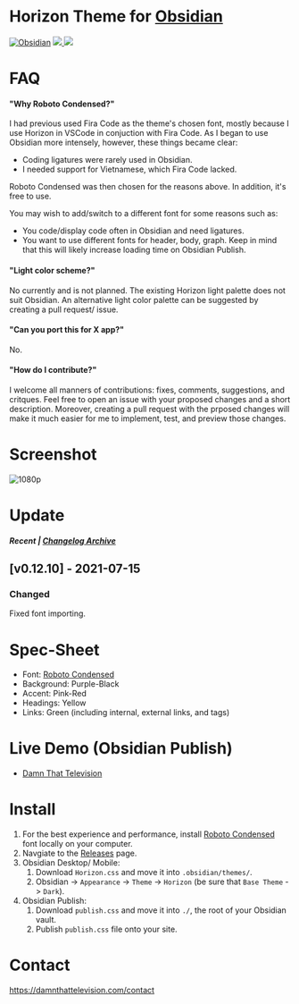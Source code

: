 # Horizon Theme for [Obsidian](https://obsidian.md/)

[![Obsidian](https://img.shields.io/badge/Obsidian-0.12.10-blue)](https://obsidian.md/)
<a href="https://github.com/tylernguyen/obsidian-horizon/issues"> <img src="https://img.shields.io/github/issues/tylernguyen/obsidian-horizon"/> </a>
<a href="https://github.com/tylernguyen/obsidian-horizon/commits/master"> <img src="https://img.shields.io/github/last-commit/tylernguyen/obsidian-horizon"/> </a>

# FAQ

#### "Why Roboto Condensed?"

I had previous used Fira Code as the theme's chosen font, mostly because I use Horizon in VSCode in conjuction with Fira Code. As I began to use Obsidian more intensely, however, these things became clear:
- Coding ligatures were rarely used in Obsidian. 
- I needed support for Vietnamese, which Fira Code lacked.  

Roboto Condensed was then chosen for the reasons above. In addition, it's free to use.

You may wish to add/switch to a different font for some reasons such as:
- You code/display code often in Obsidian and need ligatures.
- You want to use different fonts for header, body, graph. Keep in mind that this will likely increase loading time on Obsidian Publish.

#### "Light color scheme?"

No currently and is not planned. The existing Horizon light palette does not suit Obsidian. An alternative light color palette can be suggested by creating a pull request/ issue.

#### "Can you port this for X app?"

No.

#### "How do I contribute?"

I welcome all manners of contributions: fixes, comments, suggestions, and critques. Feel free to open an issue with your proposed changes and a short description. Moreover, creating a pull request with the prposed changes will make it much easier for me to implement, test, and preview those changes.

# Screenshot
![1080p](https://github.com/tylernguyen/obsidian-horizon/blob/main/assets/1080p.png)

# Update
##### Recent | [Changelog Archive](https://github.com/tylernguyen/obsidian-horizon/blob/master/CHANGELOG.md)

## [v0.12.10] - 2021-07-15

### Changed
Fixed font importing.

# Spec-Sheet

- Font: [Roboto Condensed](https://fonts.google.com/specimen/Roboto+Condensed)
- Background: Purple-Black
- Accent: Pink-Red
- Headings: Yellow
- Links: Green (including internal, external links, and tags)

# Live Demo (Obsidian Publish)

- [Damn That Television](https://damnthattelevision.com)

# Install

1. For the best experience and performance, install [Roboto Condensed](https://fonts.google.com/specimen/Roboto+Condensed) font locally on your computer.
2. Navgiate to the [Releases](https://github.com/tylernguyen/obsidian-horizon/releases) page.
3. Obsidian Desktop/ Mobile:
   1. Download `Horizon.css` and move it into `.obsidian/themes/`.
   2. Obsidian -> `Appearance` -> `Theme` -> `Horizon` (be sure that `Base Theme` -> `Dark`).
4. Obsidian Publish:
   1. Download `publish.css` and move it into `./`, the root of your Obsidian vault.
   2. Publish `publish.css` file onto your site.

# Contact

https://damnthattelevision.com/contact 